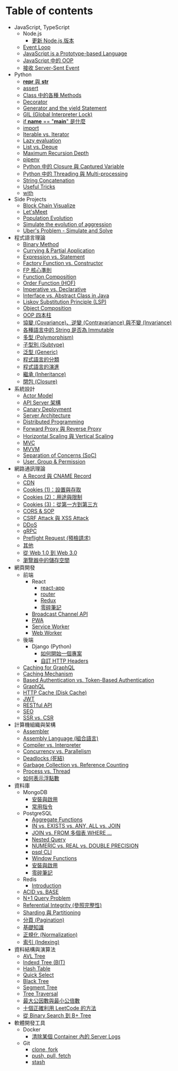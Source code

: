# Table of contents

- JavaScript, TypeScript
  - Node.js
    - [更新 Node.js 版本](<JavaScript,%20TypeScript/Node.js/更新 Node.js 版本.md>)
  - [Event Loop](<JavaScript,%20TypeScript/Event Loop.md>)
  - [JavaScript is a Prototype-based Language](<JavaScript,%20TypeScript/JavaScript is a Prototype-based Language.md>)
  - [JavaScript 中的 OOP](<JavaScript,%20TypeScript/JavaScript 中的 OOP.md>)
  - [接收 Server-Sent Event](<JavaScript,%20TypeScript/接收 Server-Sent Event.md>)
- Python
  - [__repr__ 與 __str__](<Python/__repr__%20與 __str__.md>)
  - [assert](<Python/assert.md>)
  - [Class 中的各種 Methods](<Python/Class%20中的各種 Methods.md>)
  - [Decorator](<Python/Decorator.md>)
  - [Generator and the yield Statement](<Python/Generator%20and the yield Statement.md>)
  - [GIL (Global Interpreter Lock)](<Python/GIL%20(Global Interpreter Lock).md>)
  - [if __name__ == "__main__" 是什麼](<Python/if%20__name__ == "__main__" 是什麼.md>)
  - [import](<Python/import.md>)
  - [Iterable vs. Iterator](<Python/Iterable%20vs. Iterator.md>)
  - [Lazy evaluation](<Python/Lazy%20evaluation.md>)
  - [List vs. Deque](<Python/List%20vs. Deque.md>)
  - [Maximum Recursion Depth](<Python/Maximum%20Recursion Depth.md>)
  - [pipenv](<Python/pipenv.md>)
  - [Python 中的 Closure 與 Captured Variable](<Python/Python%20中的 Closure 與 Captured Variable.md>)
  - [Python 中的 Threading 與 Multi-processing](<Python/Python%20中的 Threading 與 Multi-processing.md>)
  - [String Concatenation](<Python/String%20Concatenation.md>)
  - [Useful Tricks](<Python/Useful%20Tricks.md>)
  - [with](<Python/with.md>)
- Side Projects
  - [Block Chain Visualize](<Side%20Projects/Block Chain Visualize.md>)
  - [Let'sMeet](<Side%20Projects/Let'sMeet.md>)
  - [Population Evolution](<Side%20Projects/Population Evolution.md>)
  - [Simulate the evolution of aggression](<Side%20Projects/Simulate the evolution of aggression.md>)
  - [Uber's Problem - Simulate and Solve](<Side%20Projects/Uber's Problem - Simulate and Solve.md>)
- 程式語言理論
  - [Binary Method](<程式語言理論/Binary%20Method.md>)
  - [Currying & Partial Application](<程式語言理論/Currying%20& Partial Application.md>)
  - [Expression vs. Statement](<程式語言理論/Expression%20vs. Statement.md>)
  - [Factory Function vs. Constructor](<程式語言理論/Factory%20Function vs. Constructor.md>)
  - [FP 核心準則](<程式語言理論/FP%20核心準則.md>)
  - [Function Composition](<程式語言理論/Function%20Composition.md>)
  - [Order Function (HOF)](<程式語言理論/Higher-Order%20Function (HOF).md>)
  - [Imperative vs. Declarative](<程式語言理論/Imperative%20vs. Declarative.md>)
  - [Interface vs. Abstract Class in Java](<程式語言理論/Interface%20vs. Abstract Class in Java.md>)
  - [Liskov Substitution Principle (LSP)](<程式語言理論/Liskov%20Substitution Principle (LSP).md>)
  - [Object Composition](<程式語言理論/Object%20Composition.md>)
  - [OOP 四本柱](<程式語言理論/OOP%20四本柱.md>)
  - [協變 (Covariance)、逆變 (Contravariance) 與不變 (Invariance)](<程式語言理論/協變%20(Covariance)、逆變 (Contravariance) 與不變 (Invariance).md>)
  - [各種語言中的 String 是否為 Immutable](<程式語言理論/各種語言中的%20String 是否為 Immutable.md>)
  - [多型 (Polymorphism)](<程式語言理論/多型%20(Polymorphism).md>)
  - [子型別 (Subtype)](<程式語言理論/子型別%20(Subtype).md>)
  - [泛型 (Generic)](<程式語言理論/泛型%20(Generic).md>)
  - [程式語言的分類](<程式語言理論/程式語言的分類.md>)
  - [程式語言的演進](<程式語言理論/程式語言的演進.md>)
  - [繼承 (Inheritance)](<程式語言理論/繼承%20(Inheritance).md>)
  - [閉包 (Closure)](<程式語言理論/閉包%20(Closure).md>)
- 系統設計
  - [Actor Model](<系統設計/Actor%20Model.md>)
  - [API Server 架構](<系統設計/API%20Server 架構.md>)
  - [Canary Deployment](<系統設計/Canary%20Deployment.md>)
  - [Server Architecture](<系統設計/Client-Server%20Architecture.md>)
  - [Distributed Programming](<系統設計/Distributed%20Programming.md>)
  - [Forward Proxy 與 Reverse Proxy](<系統設計/Forward%20Proxy 與 Reverse Proxy.md>)
  - [Horizontal Scaling 與 Vertical Scaling](<系統設計/Horizontal%20Scaling 與 Vertical Scaling.md>)
  - [MVC](<系統設計/MVC.md>)
  - [MVVM](<系統設計/MVVM.md>)
  - [Separation of Concerns (SoC)](<系統設計/Separation%20of Concerns (SoC).md>)
  - [User, Group & Permission](<系統設計/User,%20Group & Permission.md>)
- 網路通訊理論
  - [A Record 與 CNAME Record](<網路通訊理論/A%20Record 與 CNAME Record.md>)
  - [CDN](<網路通訊理論/CDN.md>)
  - [Cookies (1)：設置與存取](<網路通訊理論/Cookies%20(1)：設置與存取.md>)
  - [Cookies (2)：用途與限制](<網路通訊理論/Cookies%20(2)：用途與限制.md>)
  - [Cookies (3)：從第一方到第三方](<網路通訊理論/Cookies%20(3)：從第一方到第三方.md>)
  - [CORS & SOP](<網路通訊理論/CORS%20& SOP.md>)
  - [CSRF Attack 與 XSS Attack](<網路通訊理論/CSRF%20Attack 與 XSS Attack.md>)
  - [DDoS](<網路通訊理論/DDoS.md>)
  - [gRPC](<網路通訊理論/gRPC.md>)
  - [Preflight Request (預檢請求)](<網路通訊理論/Preflight%20Request (預檢請求).md>)
  - [其他](<網路通訊理論/其他.md>)
  - [從 Web 1.0 到 Web 3.0](<網路通訊理論/從%20Web 1.0 到 Web 3.0.md>)
  - [瀏覽器中的儲存空間](<網路通訊理論/瀏覽器中的儲存空間.md>)
- 網頁開發
  - 前端
    - React
      - [react-app](<網頁開發/前端/React/create-react-app.md>)
      - [router](<網頁開發/前端/React/react-router.md>)
      - [Redux](<網頁開發/前端/React/Redux.md>)
      - [零碎筆記](<網頁開發/前端/React/零碎筆記.md>)
    - [Broadcast Channel API](<網頁開發/前端/Broadcast%20Channel API.md>)
    - [PWA](<網頁開發/前端/PWA.md>)
    - [Service Worker](<網頁開發/前端/Service%20Worker.md>)
    - [Web Worker](<網頁開發/前端/Web%20Worker.md>)
  - 後端
    - Django (Python)
      - [如何開始一個專案](<網頁開發/後端/Django%20(Python)/如何開始一個專案.md>)
      - [自訂 HTTP Headers](<網頁開發/後端/Django%20(Python)/自訂 HTTP Headers.md>)
  - [Caching for GraphQL](<網頁開發/Caching%20for GraphQL.md>)
  - [Caching Mechanism](<網頁開發/Caching%20Mechanism.md>)
  - [Based Authentication vs. Token-Based Authentication](<網頁開發/Cookie-Based%20Authentication vs. Token-Based Authentication.md>)
  - [GraphQL](<網頁開發/GraphQL.md>)
  - [HTTP Cache (Disk Cache)](<網頁開發/HTTP%20Cache (Disk Cache).md>)
  - [JWT](<網頁開發/JWT.md>)
  - [RESTful API](<網頁開發/RESTful%20API.md>)
  - [SEO](<網頁開發/SEO.md>)
  - [SSR vs. CSR](<網頁開發/SSR%20vs. CSR.md>)
- 計算機組織與架構
  - [Assembler](<計算機組織與架構/Assembler.md>)
  - [Assembly Language (組合語言)](<計算機組織與架構/Assembly%20Language (組合語言).md>)
  - [Compiler vs. Interpreter](<計算機組織與架構/Compiler%20vs. Interpreter.md>)
  - [Concurrency vs. Parallelism](<計算機組織與架構/Concurrency%20vs. Parallelism.md>)
  - [Deadlocks (死結)](<計算機組織與架構/Deadlocks%20(死結).md>)
  - [Garbage Collection vs. Reference Counting](<計算機組織與架構/Garbage%20Collection vs. Reference Counting.md>)
  - [Process vs. Thread](<計算機組織與架構/Process%20vs. Thread.md>)
  - [如何表示浮點數](<計算機組織與架構/如何表示浮點數.md>)
- 資料庫
  - MongoDB
    - [安裝與啟用](<資料庫/MongoDB/安裝與啟用.md>)
    - [常用指令](<資料庫/MongoDB/常用指令.md>)
  - PostgreSQL
    - [Aggregate Functions](<資料庫/PostgreSQL/Aggregate%20Functions.md>)
    - [IN vs. EXISTS vs. ANY, ALL vs. JOIN](<資料庫/PostgreSQL/IN%20vs. EXISTS vs. ANY, ALL vs. JOIN.md>)
    - [JOIN vs. FROM 多個表 WHERE ...](<資料庫/PostgreSQL/JOIN%20vs. FROM 多個表 WHERE ....md>)
    - [Nested Query](<資料庫/PostgreSQL/Nested%20Query.md>)
    - [NUMERIC vs. REAL vs. DOUBLE PRECISION](<資料庫/PostgreSQL/NUMERIC%20vs. REAL vs. DOUBLE PRECISION.md>)
    - [psql CLI](<資料庫/PostgreSQL/psql%20CLI.md>)
    - [Window Functions](<資料庫/PostgreSQL/Window%20Functions.md>)
    - [安裝與啟用](<資料庫/PostgreSQL/安裝與啟用.md>)
    - [零碎筆記](<資料庫/PostgreSQL/零碎筆記.md>)
  - Redis
    - [Introduction](<資料庫/Redis/Introduction.md>)
  - [ACID vs. BASE](<資料庫/ACID%20vs. BASE.md>)
  - [N+1 Query Problem](<資料庫/N+1%20Query Problem.md>)
  - [Referential Integrity (參照完整性)](<資料庫/Referential%20Integrity (參照完整性).md>)
  - [Sharding 與 Partitioning](<資料庫/Sharding%20與 Partitioning.md>)
  - [分頁 (Pagination)](<資料庫/分頁%20(Pagination).md>)
  - [基礎知識](<資料庫/基礎知識.md>)
  - [正規化 (Normalization)](<資料庫/正規化%20(Normalization).md>)
  - [索引 (Indexing)](<資料庫/索引%20(Indexing).md>)
- 資料結構與演算法
  - [AVL Tree](<資料結構與演算法/AVL%20Tree.md>)
  - [Indexd Tree (BIT)](<資料結構與演算法/Binary-Indexd%20Tree (BIT).md>)
  - [Hash Table](<資料結構與演算法/Hash%20Table.md>)
  - [Quick Select](<資料結構與演算法/Quick%20Select.md>)
  - [Black Tree](<資料結構與演算法/Red-Black%20Tree.md>)
  - [Segment Tree](<資料結構與演算法/Segment%20Tree.md>)
  - [Tree Traversal](<資料結構與演算法/Tree%20Traversal.md>)
  - [最大公因數與最小公倍數](<資料結構與演算法/最大公因數與最小公倍數.md>)
  - [十個正確利用 LeetCode 的方法](<資料結構與演算法/十個正確利用%20LeetCode 的方法.md>)
  - [從 Binary Search 到 B+ Tree](<資料結構與演算法/從%20Binary Search 到 B+ Tree.md>)
- 軟體開發工具
  - Docker
    - [清除某個 Container 內的 Server Logs](<軟體開發工具/Docker/清除某個%20Container 內的 Server Logs.md>)
  - Git
    - [clone, fork](<軟體開發工具/Git/clone,%20fork.md>)
    - [push, pull, fetch](<軟體開發工具/Git/push,%20pull, fetch.md>)
    - [stash](<軟體開發工具/Git/stash.md>)
